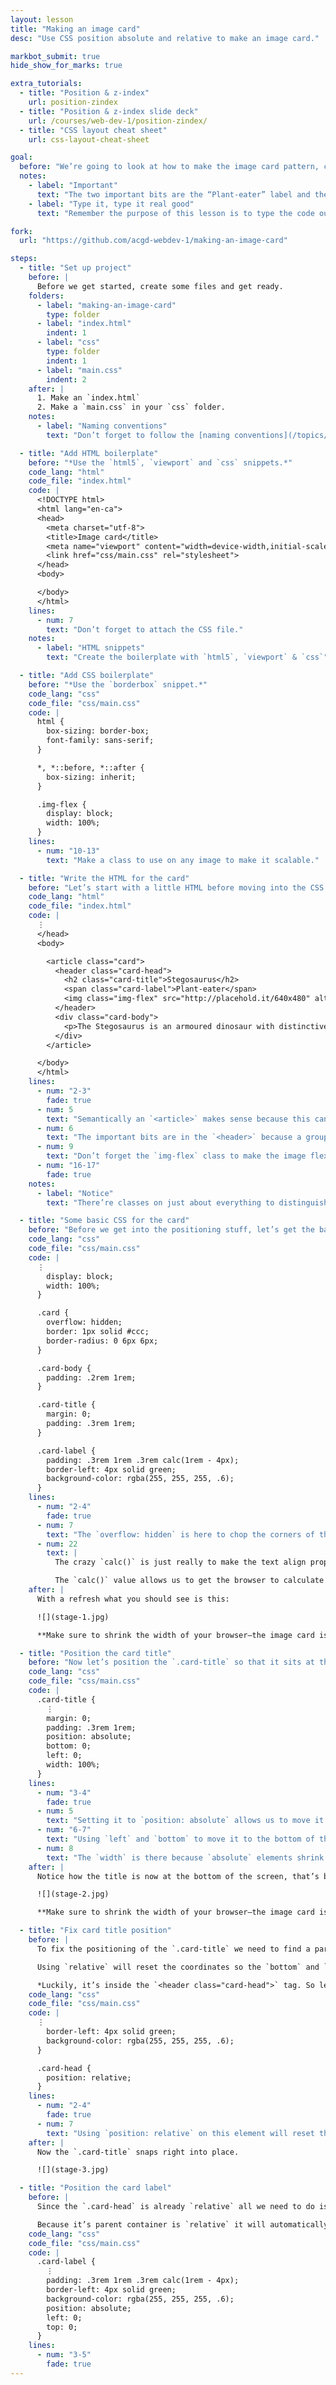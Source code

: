 ```yaml
---
layout: lesson
title: "Making an image card"
desc: "Use CSS position absolute and relative to make an image card."

markbot_submit: true
hide_show_for_marks: true

extra_tutorials:
  - title: "Position & z-index"
    url: position-zindex
  - title: "Position & z-index slide deck"
    url: /courses/web-dev-1/position-zindex/
  - title: "CSS layout cheat sheet"
    url: css-layout-cheat-sheet

goal:
  before: "We’re going to look at how to make the image card pattern, concentrating on position absolute and relative."
  notes:
    - label: "Important"
      text: "The two important bits are the “Plant-eater” label and the “Stegosaurus” heading and how they’re on top of the image."
    - label: "Type it, type it real good"
      text: "Remember the purpose of this lesson is to type the code out yourself—build up that muscle memory in your fingers!"

fork:
  url: "https://github.com/acgd-webdev-1/making-an-image-card"

steps:
  - title: "Set up project"
    before: |
      Before we get started, create some files and get ready.
    folders:
      - label: "making-an-image-card"
        type: folder
      - label: "index.html"
        indent: 1
      - label: "css"
        type: folder
        indent: 1
      - label: "main.css"
        indent: 2
    after: |
      1. Make an `index.html`
      2. Make a `main.css` in your `css` folder.
    notes:
      - label: "Naming conventions"
        text: "Don’t forget to follow the [naming conventions](/topics/naming-paths-cheat-sheet/#naming-conventions)."

  - title: "Add HTML boilerplate"
    before: "*Use the `html5`, `viewport` and `css` snippets.*"
    code_lang: "html"
    code_file: "index.html"
    code: |
      <!DOCTYPE html>
      <html lang="en-ca">
      <head>
        <meta charset="utf-8">
        <title>Image card</title>
        <meta name="viewport" content="width=device-width,initial-scale=1">
        <link href="css/main.css" rel="stylesheet">
      </head>
      <body>

      </body>
      </html>
    lines:
      - num: 7
        text: "Don’t forget to attach the CSS file."
    notes:
      - label: "HTML snippets"
        text: "Create the boilerplate with `html5`, `viewport` & `css`"

  - title: "Add CSS boilerplate"
    before: "*Use the `borderbox` snippet.*"
    code_lang: "css"
    code_file: "css/main.css"
    code: |
      html {
        box-sizing: border-box;
        font-family: sans-serif;
      }

      *, *::before, *::after {
        box-sizing: inherit;
      }

      .img-flex {
        display: block;
        width: 100%;
      }
    lines:
      - num: "10-13"
        text: "Make a class to use on any image to make it scalable."

  - title: "Write the HTML for the card"
    before: "Let’s start with a little HTML before moving into the CSS guts."
    code_lang: "html"
    code_file: "index.html"
    code: |
      ⋮
      </head>
      <body>

        <article class="card">
          <header class="card-head">
            <h2 class="card-title">Stegosaurus</h2>
            <span class="card-label">Plant-eater</span>
            <img class="img-flex" src="http://placehold.it/640x480" alt="">
          </header>
          <div class="card-body">
            <p>The Stegosaurus is an armoured dinosaur with distinctive back plates and tail spikes.</p>
          </div>
        </article>

      </body>
      </html>
    lines:
      - num: "2-3"
        fade: true
      - num: 5
        text: "Semantically an `<article>` makes sense because this can stand by itself."
      - num: 6
        text: "The important bits are in the `<header>` because a group will be needed for CSS later."
      - num: 9
        text: "Don’t forget the `img-flex` class to make the image flexible."
      - num: "16-17"
        fade: true
    notes:
      - label: "Notice"
        text: "There’re classes on just about everything to distinguish them from other elements in our page."

  - title: "Some basic CSS for the card"
    before: "Before we get into the positioning stuff, let’s get the basic card look done."
    code_lang: "css"
    code_file: "css/main.css"
    code: |
      ⋮
        display: block;
        width: 100%;
      }

      .card {
        overflow: hidden;
        border: 1px solid #ccc;
        border-radius: 0 6px 6px;
      }

      .card-body {
        padding: .2rem 1rem;
      }

      .card-title {
        margin: 0;
        padding: .3rem 1rem;
      }

      .card-label {
        padding: .3rem 1rem .3rem calc(1rem - 4px);
        border-left: 4px solid green;
        background-color: rgba(255, 255, 255, .6);
      }
    lines:
      - num: "2-4"
        fade: true
      - num: 7
        text: "The `overflow: hidden` is here to chop the corners of the image off."
      - num: 22
        text: |
          The crazy `calc()` is just really to make the text align properly when it also has a border.

          The `calc()` value allows us to get the browser to calculate between two different units.
    after: |
      With a refresh what you should see is this:

      ![](stage-1.jpg)

      **Make sure to shrink the width of your browser—the image card is completely flexible.**

  - title: "Position the card title"
    before: "Now let’s position the `.card-title` so that it sits at the bottom of the image."
    code_lang: "css"
    code_file: "css/main.css"
    code: |
      .card-title {
        ⋮
        margin: 0;
        padding: .3rem 1rem;
        position: absolute;
        bottom: 0;
        left: 0;
        width: 100%;
      }
    lines:
      - num: "3-4"
        fade: true
      - num: 5
        text: "Setting it to `position: absolute` allows us to move it around using coordinates."
      - num: "6-7"
        text: "Using `left` and `bottom` to move it to the bottom of the image."
      - num: 8
        text: "The `width` is there because `absolute` elements shrink to be as small as possible."
    after: |
      Notice how the title is now at the bottom of the screen, that’s because the coordinates for `absolute` default to position against `<body>`

      ![](stage-2.jpg)

      **Make sure to shrink the width of your browser—the image card is completely flexible.**

  - title: "Fix card title position"
    before: |
      To fix the positioning of the `.card-title` we need to find a parent element that we can set `position: relative`

      Using `relative` will reset the coordinates so the `bottom` and `left` position against the parent container instead.

      *Luckily, it’s inside the `<header class="card-head">` tag. So let’s target that!*
    code_lang: "css"
    code_file: "css/main.css"
    code: |
      ⋮
        border-left: 4px solid green;
        background-color: rgba(255, 255, 255, .6);
      }

      .card-head {
        position: relative;
      }
    lines:
      - num: "2-4"
        fade: true
      - num: 7
        text: "Using `position: relative` on this element will reset the coordinate system for all `absolute` children."
    after: |
      Now the `.card-title` snaps right into place.

      ![](stage-3.jpg)

  - title: "Position the card label"
    before: |
      Since the `.card-head` is already `relative` all we need to do is just put `absolute` and coordinates onto `.card-label`

      Because it’s parent container is `relative` it will automatically position itself against that box.
    code_lang: "css"
    code_file: "css/main.css"
    code: |
      .card-label {
        ⋮
        padding: .3rem 1rem .3rem calc(1rem - 4px);
        border-left: 4px solid green;
        background-color: rgba(255, 255, 255, .6);
        position: absolute;
        left: 0;
        top: 0;
      }
    lines:
      - num: "3-5"
        fade: true
---
```


